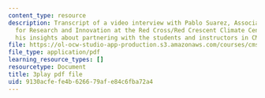 ```yaml
---
content_type: resource
description: Transcript of a video interview with Pablo Suarez, Associate Director
  for Research and Innovation at the Red Cross/Red Crescent Climate Center. He shares
  his insights about partnering with the students and instructors in CMS.611J.
file: https://ol-ocw-studio-app-production.s3.amazonaws.com/courses/cms-611j-creating-video-games-fall-2014/9130acfefe4b626679afe84c6fba72a4_WLjo-mDBiDg.pdf
file_type: application/pdf
learning_resource_types: []
resourcetype: Document
title: 3play pdf file
uid: 9130acfe-fe4b-6266-79af-e84c6fba72a4
---
```

